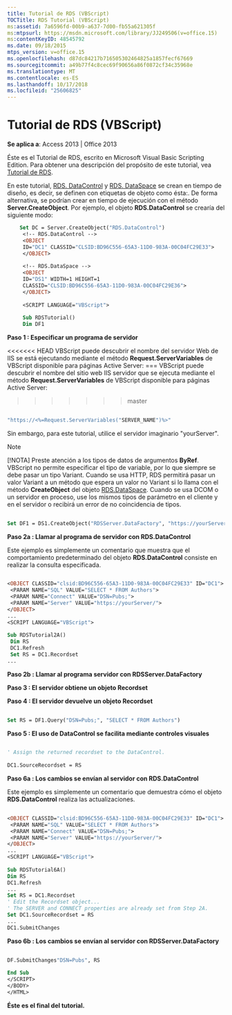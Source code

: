 ```yaml
---
title: Tutorial de RDS (VBScript)
TOCTitle: RDS Tutorial (VBScript)
ms:assetid: 7a6596fd-00b9-a637-7d00-fb55a621305f
ms:mtpsurl: https://msdn.microsoft.com/library/JJ249506(v=office.15)
ms:contentKeyID: 48545792
ms.date: 09/18/2015
mtps_version: v=office.15
ms.openlocfilehash: d87dc84217b716505302464825a1857fecf67669
ms.sourcegitcommit: a49b77f4c8cec69f90656a86f0872cf34c35968e
ms.translationtype: MT
ms.contentlocale: es-ES
ms.lasthandoff: 10/17/2018
ms.locfileid: "25606825"
---
```

# <a name="rds-tutorial-vbscript"></a>Tutorial de RDS (VBScript)


**Se aplica a**: Access 2013 | Office 2013

Éste es el Tutorial de RDS, escrito en Microsoft Visual Basic Scripting Edition. Para obtener una descripción del propósito de este tutorial, vea [Tutorial de RDS](chapter-12-rds-tutorial.md).

En este tutorial, [RDS. DataControl](datacontrol-object-rds.md) y [RDS. DataSpace](dataspace-object-rds.md) se crean en tiempo de diseño, es decir, se definen con etiquetas de objeto como ésta:. De forma alternativa, se podrían crear en tiempo de ejecución con el método **Server.CreateObject**. Por ejemplo, el objeto **RDS.DataControl** se crearía del siguiente modo:

```vb
    Set DC = Server.CreateObject("RDS.DataControl") 
     <!-- RDS.DataControl --> 
     <OBJECT 
     ID="DC1" CLASSID="CLSID:BD96C556-65A3-11D0-983A-00C04FC29E33"> 
     </OBJECT> 
     
     <!-- RDS.DataSpace --> 
     <OBJECT 
     ID="DS1" WIDTH=1 HEIGHT=1 
     CLASSID="CLSID:BD96C556-65A3-11D0-983A-00C04FC29E36"> 
     </OBJECT> 
     
     <SCRIPT LANGUAGE="VBScript"> 
     
     Sub RDSTutorial() 
     Dim DF1 
```

**Paso 1 : Especificar un programa de servidor**

<<<<<<< HEAD VBScript puede descubrir el nombre del servidor Web de IIS se está ejecutando mediante el método **Request.ServerVariables** de VBScript disponible para páginas Active Server: === VBScript puede descubrir el nombre del sitio web IIS servidor que se ejecuta mediante el método **Request.ServerVariables** de VBScript disponible para páginas Active Server:
>>>>>>> master

```vb 
 
"https://<%=Request.ServerVariables("SERVER_NAME")%>" 
```

Sin embargo, para este tutorial, utilice el servidor imaginario "yourServer".


> [!NOTE]
> <P>[!NOTA] Preste atención a los tipos de datos de argumentos <STRONG>ByRef</STRONG>. VBScript no permite especificar el tipo de variable, por lo que siempre se debe pasar un tipo Variant. Cuando se usa HTTP, RDS permitirá pasar un valor Variant a un método que espera un valor no Variant si lo llama con el método <STRONG>CreateObject</STRONG> del objeto <A href="createobject-method-rds.md">RDS.DataSpace</A>. Cuando se usa DCOM o un servidor en proceso, use los mismos tipos de parámetro en el cliente y en el servidor o recibirá un error de no coincidencia de tipos.</P>

```vb
 
Set DF1 = DS1.CreateObject("RDSServer.DataFactory", "https://yourServer") 
```

**Paso 2a : Llamar al programa de servidor con RDS.DataControl**

Este ejemplo es simplemente un comentario que muestra que el comportamiento predeterminado del objeto **RDS.DataControl** consiste en realizar la consulta especificada.

```vb
 
<OBJECT CLASSID="clsid:BD96C556-65A3-11D0-983A-00C04FC29E33" ID="DC1"> 
 <PARAM NAME="SQL" VALUE="SELECT * FROM Authors"> 
 <PARAM NAME="Connect" VALUE="DSN=Pubs;"> 
 <PARAM NAME="Server" VALUE="https://yourServer/"> 
</OBJECT> 
... 
<SCRIPT LANGUAGE="VBScript"> 
 
Sub RDSTutorial2A() 
 Dim RS 
 DC1.Refresh 
 Set RS = DC1.Recordset 
... 
```

**Paso 2b : Llamar al programa servidor con RDSServer.DataFactory**

**Paso 3 : El servidor obtiene un objeto Recordset**

**Paso 4 : El servidor devuelve un objeto Recordset**

```vb
 
Set RS = DF1.Query("DSN=Pubs;", "SELECT * FROM Authors") 
```

**Paso 5 : El uso de DataControl se facilita mediante controles visuales**

```vb
 
' Assign the returned recordset to the DataControl. 
 
DC1.SourceRecordset = RS 
```

**Paso 6a : Los cambios se envían al servidor con RDS.DataControl**

Este ejemplo es simplemente un comentario que demuestra cómo el objeto **RDS.DataControl** realiza las actualizaciones.

```vb
 
<OBJECT CLASSID="clsid:BD96C556-65A3-11D0-983A-00C04FC29E33" ID="DC1"> 
 <PARAM NAME="SQL" VALUE="SELECT * FROM Authors"> 
 <PARAM NAME="Connect" VALUE="DSN=Pubs;"> 
 <PARAM NAME="Server" VALUE="https://yourServer/"> 
</OBJECT> 
... 
<SCRIPT LANGUAGE="VBScript"> 
 
Sub RDSTutorial6A() 
Dim RS 
DC1.Refresh 
... 
Set RS = DC1.Recordset 
' Edit the Recordset object... 
' The SERVER and CONNECT properties are already set from Step 2A. 
Set DC1.SourceRecordset = RS 
... 
DC1.SubmitChanges 
```

**Paso 6b : Los cambios se envían al servidor con RDSServer.DataFactory**

```vb
 
DF.SubmitChanges"DSN=Pubs", RS 
 
End Sub 
</SCRIPT> 
</BODY> 
</HTML> 
```

**Éste es el final del tutorial.**

